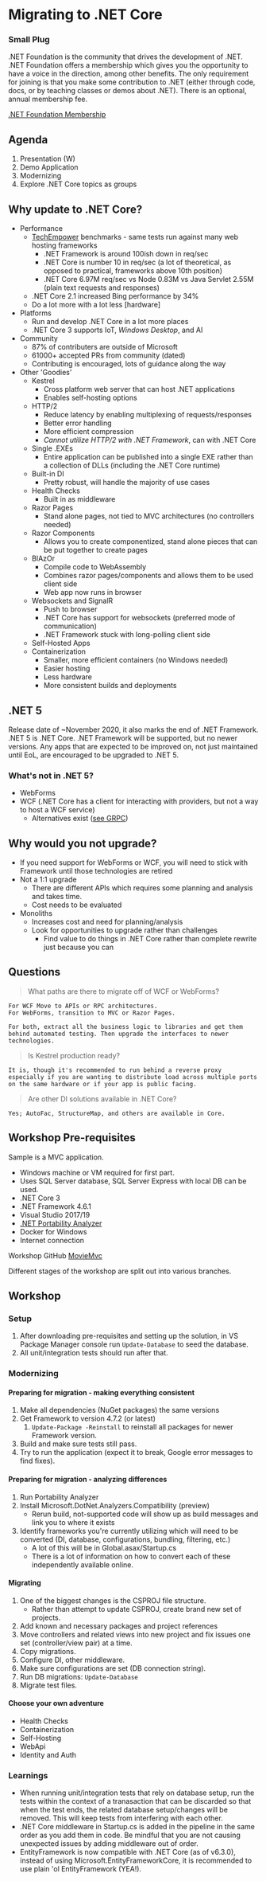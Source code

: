 # Migrating to .NET Core

### Small Plug 

.NET Foundation is the community that drives the development of .NET. .NET Foundation offers a membership which gives you the opportunity to have a voice in the direction, among other benefits. The only requirement for joining is that you make some contribution to .NET (either through code, docs, or by teaching classes or demos about .NET). There is an optional, annual membership fee.

[.NET Foundation Membership](https://members.dotnetfoundation.org/
)

## Agenda

1. Presentation (W)
1. Demo Application
1. Modernizing
1. Explore .NET Core topics as groups

## Why update to .NET Core?

* Performance
   * [TechEmpower](https://www.techempower.com/benchmarks/) benchmarks - same tests run against many web hosting frameworks
      * .NET Framework is around 100ish down in req/sec
      * .NET Core is number 10 in req/sec (a lot of theoretical, as opposed to practical, frameworks above 10th position)
      * .NET Core 6.97M req/sec vs Node 0.83M vs Java Servlet 2.55M (plain text requests and responses)
   * .NET Core 2.1 increased Bing performance by 34%
   * Do a lot more with a lot less [hardware]
* Platforms
   * Run and develop .NET Core in a lot more places
   * .NET Core 3 supports IoT, *Windows Desktop*, and AI
* Community
   * 87% of contributers are outside of Microsoft
   * 61000+ accepted PRs from community (dated)
   * Contributing is encouraged, lots of guidance along the way
* Other 'Goodies'
   * Kestrel
      * Cross platform web server that can host .NET applications
      * Enables self-hosting options
   * HTTP/2
      * Reduce latency by enabling multiplexing of requests/responses
      * Better error handling
      * More efficient compression
      * *Cannot utilize HTTP/2 with .NET Framework*, can with .NET Core
   * Single .EXEs
      * Entire application can be published into a single EXE rather than a collection of DLLs (including the .NET Core runtime)
   * Built-in DI
      * Pretty robust, will handle the majority of use cases
   * Health Checks
      * Built in as middleware
   * Razor Pages
      * Stand alone pages, not tied to MVC architectures (no controllers needed)
   * Razor Components
      * Allows you to create componentized, stand alone pieces that can be put together to create pages
   * BlAzOr
      * Compile code to WebAssembly
      * Combines razor pages/components and allows them to be used client side
      * Web app now runs in browser
   * Websockets and SignalR
      * Push to browser
      * .NET Core has support for websockets (preferred mode of communication)
      * .NET Framework stuck with long-polling client side
   * Self-Hosted Apps
   * Containerization
      * Smaller, more efficient containers (no Windows needed)
      * Easier hosting
      * Less hardware
      * More consistent builds and deployments

## .NET 5

Release date of ~November 2020, it also marks the end of .NET Framework. .NET 5 is .NET Core. .NET Framework will be supported, but no newer versions. Any apps that are expected to be improved on, not just maintained until EoL, are encouraged to be upgraded to .NET 5. 

### What's not in .NET 5?

* WebForms
* WCF (.NET Core has a client for interacting with providers, but not a way to host a WCF service)
   * Alternatives exist ([see GRPC](https://grpc.io/))

## Why would you not upgrade?

* If you need support for WebForms or WCF, you will need to stick with Framework until those technologies are retired
* Not a 1:1 upgrade
   * There are different APIs which requires some planning and analysis and takes time.
   * Cost needs to be evaluated
* Monoliths
   * Increases cost and need for planning/analysis
   * Look for opportunities to upgrade rather than challenges 
      * Find value to do things in .NET Core rather than complete rewrite just because you can

## Questions

> What paths are there to migrate off of WCF or WebForms?
```
For WCF Move to APIs or RPC architectures.
For WebForms, transition to MVC or Razor Pages.

For both, extract all the business logic to libraries and get them behind automated testing. Then upgrade the interfaces to newer technologies.
```

> Is Kestrel production ready?
```
It is, though it's recommended to run behind a reverse proxy especially if you are wanting to distribute load across multiple ports on the same hardware or if your app is public facing.
```

> Are other DI solutions available in .NET Core?
```
Yes; AutoFac, StructureMap, and others are available in Core. 
```



## Workshop Pre-requisites

Sample is a MVC application.
* Windows machine or VM required for first part.
* Uses SQL Server database, SQL Server Express with local DB can be used.
* .NET Core 3
* .NET Framework 4.6.1
* Visual Studio 2017/19
* [.NET Portability Analyzer](https://docs.microsoft.com/en-us/dotnet/standard/analyzers/portability-analyzer)
* Docker for Windows
* Internet connection

Workshop GitHub [MovieMvc](https://github.com/seankilleen/netcoreworkshop-mvcmovie-sample)

Different stages of the workshop are split out into various branches.

## Workshop

### Setup

1. After downloading pre-requisites and setting up the solution, in VS Package Manager console run `Update-Database` to seed the database. 
1. All unit/integration tests should run after that.

### Modernizing

#### Preparing for migration - making everything consistent

1. Make all dependencies (NuGet packages) the same versions
1. Get Framework to version 4.7.2 (or latest)
   1. `Update-Package -Reinstall` to reinstall all packages for newer Framework version.
1. Build and make sure tests still pass.
1. Try to run the application (expect it to break, Google error messages to find fixes).

#### Preparing for migration - analyzing differences

1. Run Portability Analyzer
1. Install Microsoft.DotNet.Analyzers.Compatibility (preview)
   * Rerun build, not-supported code will show up as build messages and link you to where it exists
1. Identify frameworks you're currently utilizing which will need to be converted (DI, database, configurations, bundling, filtering, etc.)
   * A lot of this will be in Global.asax/Startup.cs
   * There is a lot of information on how to convert each of these independently available online.

#### Migrating

1. One of the biggest changes is the CSPROJ file structure.
   * Rather than attempt to update CSPROJ, create brand new set of projects.
1. Add known and necessary packages and project references
1. Move controllers and related views into new project and fix issues one set (controller/view pair) at a time.
1. Copy migrations.
1. Configure DI, other middleware.
1. Make sure configurations are set (DB connection string).
1. Run DB migrations: `Update-Database`
1. Migrate test files.

#### Choose your own adventure

* Health Checks
* Containerization
* Self-Hosting
* WebApi
* Identity and Auth

### Learnings

* When running unit/integration tests that rely on database setup, run the tests within the context of a tranasaction that can be discarded so that when the test ends, the related database setup/changes will be removed. This will keep tests from interfering with each other.
* .NET Core middleware in Startup.cs is added in the pipeline in the same order as you add them in code. Be mindful that you are not causing unexpected issues by adding middleware out of order.
* EntityFramework is now compatible with .NET Core (as of v6.3.0), instead of using Microsoft.EntityFrameworkCore, it is recommended to use plain 'ol EntityFramework (YEA!).


